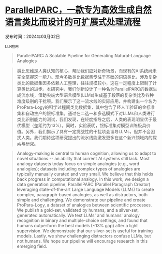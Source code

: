 # [ParallelPARC，一款专为高效生成自然语言类比而设计的可扩展式处理流程](https://arxiv.org/abs/2403.01139)

发布时间：2024年03月02日

`LLM应用`

> ParallelPARC: A Scalable Pipeline for Generating Natural-Language Analogies

> 类比思维是人类认知的核心，帮助我们应对新奇场景，而现有的AI系统尚未完全掌握这一能力。现今多数类比数据集专注于基础的词语类比，涉及复杂类比的数据集因多依赖人工整理，往往规模较小，这在一定程度上限制了计算类比的进步。本研究中，我们创新设计了一种名为ParallelPARC的数据生成流水线，借助尖端大型语言模型(LLMs)生成基于段落的复杂类比及各种难度级别的干扰项。我们展示了这一流水线的实际应用，并构建出一个名为ProPara-Logy的科学过程间类比数据集，其中包含了经人工验证的金标准集和自动生产的银标准集。通过在二选一和多选模式下对LLMs和人类进行类比识别能力的测试，我们发现，在轻度指导之后，人类的表现明显优于最优模型（差距约为13%）。同时，实验表明，银标准集对模型训练极具价值。另外，我们揭示了具有一定挑战性的干扰项会误导LLMs，但并不会困扰人类。我们期待这项研究提出的流水线能激发更多在这个新兴领域内的探索与研究。

> Analogy-making is central to human cognition, allowing us to adapt to novel situations -- an ability that current AI systems still lack. Most analogy datasets today focus on simple analogies (e.g., word analogies); datasets including complex types of analogies are typically manually curated and very small. We believe that this holds back progress in computational analogy. In this work, we design a data generation pipeline, ParallelPARC (Parallel Paragraph Creator) leveraging state-of-the-art Large Language Models (LLMs) to create complex, paragraph-based analogies, as well as distractors, both simple and challenging. We demonstrate our pipeline and create ProPara-Logy, a dataset of analogies between scientific processes. We publish a gold-set, validated by humans, and a silver-set, generated automatically. We test LLMs' and humans' analogy recognition in binary and multiple-choice settings, and found that humans outperform the best models (~13% gap) after a light supervision. We demonstrate that our silver-set is useful for training models. Lastly, we show challenging distractors confuse LLMs, but not humans. We hope our pipeline will encourage research in this emerging field.